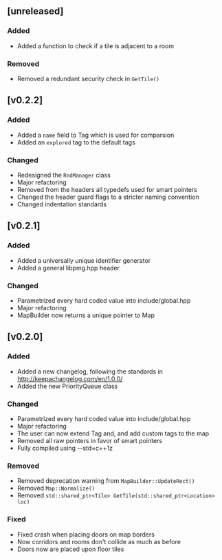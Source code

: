 ## [unreleased]
### Added
- Added a function to check if a tile is adjacent to a room

### Removed
- Removed a redundant security check in `GetTile()`

## [v0.2.2]
### Added
- Added a `name` field to Tag which is used for comparsion
- Added an `explored` tag to the default tags

### Changed
- Redesigned the `RndManager` class
- Major refactoring
- Removed from the headers all typedefs used for smart pointers
- Changed the header guard flags to a stricter naming convention
- Changed indentation standards

## [v0.2.1]
### Added
- Added a universally unique identifier generator
- Added a general libpmg.hpp header

### Changed
- Parametrized every hard coded value into include/global.hpp
- Major refactoring
- MapBuilder now returns a unique pointer to Map

## [v0.2.0]
### Added 
- Added a new changelog, following the standards in <http://keepachangelog.com/en/1.0.0/>
- Added the new PriorityQueue class

### Changed
- Parametrized every hard coded value into include/global.hpp
- Major refactoring
- The user can now extend Tag and, and add custom tags to the map
- Removed all raw pointers in favor of smart pointers
- Fully compiled using --std=c++1z

### Removed
- Removed deprecation warning from `MapBuilder::UpdateRect()`
- Removed `Map::Normalize()`
- Removed `std::shared_ptr<Tile> GetTile(std::shared_ptr<Location> loc)`

### Fixed
- Fixed crash when placing doors on map borders
- Now corridors and rooms don't collide as much as before
- Doors now are placed upon floor tiles
